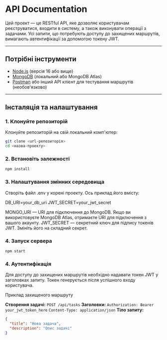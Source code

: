 # API Documentation

Цей проект — це RESTful API, яке дозволяє користувачам реєструватися, входити в систему, а також виконувати операції з задачами. Усі запити, що потребують доступу до захищених маршрутів, вимагають автентифікації за допомогою токену JWT.

---

## Потрібні інструменти

- [Node.js](https://nodejs.org/) (версія 16 або вище)
- [MongoDB](https://www.mongodb.com/) (локальний або MongoDB Atlas)
- [Postman](https://www.postman.com/) або інший API клієнт для тестування маршрутів (необов'язково)

---

## Інсталяція та налаштування

### 1. Клонуйте репозиторій

Клонуйте репозиторій на свій локальний комп'ютер:

```bash
git clone <url-репозиторія>
cd <назва-проекту>
```

### 2. Встановіть залежності

```bash
npm install
```

### 3. Налаштування змінних середовища

Створіть файл .env у корені проекту. Ось приклад його вмісту:

DB_URI=your_db_uri
JWT_SECRET=your_jwt_secret

MONGO_URI — URI для підключення до MongoDB. Якщо ви використовуєте MongoDB Atlas, отримаєте URI для підключення з вашого акаунту.
JWT_SECRET — секретний ключ для підпису токенів JWT. Змініть його на складний секрет.

### 4. Запуск сервера

```bash
npm start
```

### 4. Аутентифікація

Для доступу до захищених маршрутів необхідно надавати токен JWT у заголовках запиту. Токен генерується після успішного входу користувача.

Приклад захищеного маршруту

**Створення задачі:**
`POST /api/tasks`
**Заголовки:**
`Authorization: Bearer your_jwt_token_here`
`Content-Type: application/json`
**Тіло запиту:**

```json
{
  "title": "Нова задача",
  "description": "Опис задачі"
}
```
